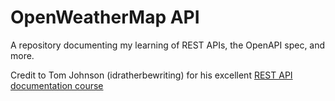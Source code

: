 # OpenWeatherMap API
A repository documenting my learning of REST APIs, the OpenAPI spec, and more. 

Credit to Tom Johnson (idratherbewriting) for his excellent [REST API documentation course](https://idratherbewriting.com/learnapidoc/)
